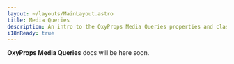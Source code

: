 ```yaml
---
layout: ~/layouts/MainLayout.astro
title: Media Queries
description: An intro to the OxyProps Media Queries properties and classes syntax.
i18nReady: true
---
```


**OxyProps Media Queries** docs will be here soon.
